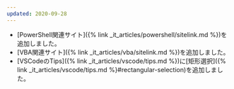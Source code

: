 ```yaml
---
updated: 2020-09-28
---
```

- [PowerShell関連サイト]({% link _it_articles/powershell/sitelink.md %})を追加しました。
- [VBA関連サイト]({% link _it_articles/vba/sitelink.md %})を追加しました。
- [VSCodeのTips]({% link _it_articles/vscode/tips.md %})に[矩形選択]({% link _it_articles/vscode/tips.md %}#rectangular-selection)を追加しました。